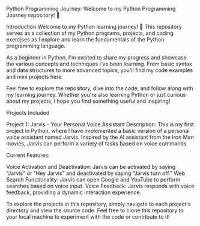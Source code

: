 Python Programming Journey:
Welcome to my Python Programming Journey repository! 🚀

Introduction
Welcome to my Python learning journey! 🚀 This repository serves as a collection of my Python programs, projects, and coding exercises as I explore and learn the fundamentals of the Python programming language.

As a beginner in Python, I'm excited to share my progress and showcase the various concepts and techniques I've been learning. From basic syntax and data structures to more advanced topics, you'll find my code examples and mini projects here.

Feel free to explore the repository, dive into the code, and follow along with my learning journey. Whether you're also learning Python or just curious about my projects, I hope you find something useful and inspiring!

Projects Included

Project 1: Jarvis - Your Personal Voice Assistant
Description: This is my first project in Python, where I have implemented a basic version of a personal voice assistant named Jarvis. Inspired by the AI assistant from the Iron Man movies, Jarvis can perform a variety of tasks based on voice commands.

Current Features:

Voice Activation and Deactivation: Jarvis can be activated by saying "Jarvis" or "Hey Jarvis" and deactivated by saying "Jarvis turn off."
Web Search Functionality: Jarvis can open Google and YouTube to perform searches based on voice input.
Voice Feedback: Jarvis responds with voice feedback, providing a dynamic interaction experience.



To explore the projects in this repository, simply navigate to each project's directory and view the source code. 
Feel free to clone this repository to your local machine to experiment with the code or contribute to it!
